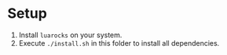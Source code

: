 Setup
=====

1. Install `luarocks` on your system.
2. Execute `./install.sh` in this folder to install all dependencies.
